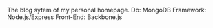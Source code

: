 The blog sytem of my personal homepage.
Db: MongoDB
Framework: Node.js/Express
Front-End: Backbone.js
